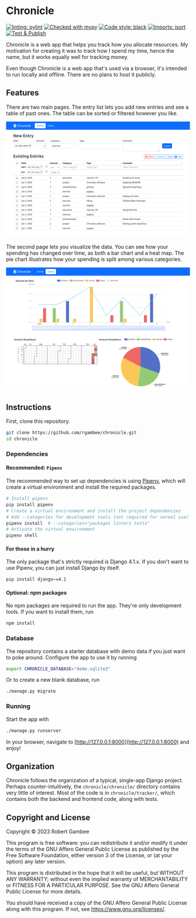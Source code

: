 # Chronicle

[![linting: pylint](https://img.shields.io/badge/linting-pylint-yellowgreen)](https://github.com/PyCQA/pylint)
[![Checked with mypy](https://www.mypy-lang.org/static/mypy_badge.svg)](https://mypy-lang.org/)
[![Code style: black](https://img.shields.io/badge/code%20style-black-000000.svg)](https://github.com/psf/black)
[![Imports: isort](https://img.shields.io/badge/%20imports-isort-%231674b1?style=flat&labelColor=ef8336)](https://pycqa.github.io/isort/)
[![Test & Publish](https://github.com/rgambee/chronicle/actions/workflows/publish.yml/badge.svg)](https://github.com/rgambee/chronicle/actions/workflows/publish.yml)

Chronicle is a web app that helps you track how you allocate resources. My
motivation for creating it was to track how I spend my time, hence the name,
but it works equally well for tracking money.

Even though Chronicle is a web app that's used via a browser, it's intended to
run locally and offline. There are no plans to host it publicly.

## Features

There are two main pages. The entry list lets you add new entries and see a
table of past ones. The table can be sorted or filtered however you like.

![Example screenshot of the entry list page](docs/entry-list.png)

The second page lets you visualize the data. You can see how your spending has
changed over time, as both a bar chart and a heat map. The pie chart
illustrates how your spending is split among various categories.

![Example screenshot of the charts page](docs/charts.png)

## Instructions

First, clone this repository.

```bash
git clone https://github.com/rgambee/chronicle.git
cd chronicle
```

### Dependencies

#### Recommended: `Pipenv`

The recommended way to set up dependencies is using
[Pipenv](https://pipenv.pypa.io/), which will create a virtual
environment and install the required packages.

```bash
# Install pipenv
pip install pipenv
# Create a virtual environment and install the project dependencies
# Add --categories for development tools (not required for normal use)
pipenv install  # --categories="packages linters tests"
# Activate the virtual environment
pipenv shell
```

#### For those in a hurry

The only package that's strictly required is Django 4.1.x. If you don't want to
use Pipenv, you can just install Django by itself.

```bash
pip install django~=4.1
```

#### Optional: npm packages

No npm packages are required to run the app. They're only development tools. If
you want to install them, run

```bash
npm install
```

### Database

The repository contains a starter database with demo data if you just want to
poke around. Configure the app to use it by running

```bash
export CHRONICLE_DATABASE="demo.sqlite3"
```

Or to create a new blank database, run

```bash
./manage.py migrate
```

### Running

Start the app with

```bash
./manage.py runserver
```

In your browser, navigate to [http://127.0.0.1:8000](http://127.0.0.1:8000)
and enjoy!

## Organization

Chronicle follows the organization of a typical, single-app Django project.
Perhaps counter-intuitively, the `chronicle/chronicle/` directory contains very
little of interest. Most of the code is in `chronicle/tracker/`, which contains
both the backend and frontend code, along with tests.

## Copyright and License

Copyright &copy; 2023 Robert Gambee

This program is free software: you can redistribute it and/or modify
it under the terms of the GNU Affero General Public License as published by
the Free Software Foundation, either version 3 of the License, or
(at your option) any later version.

This program is distributed in the hope that it will be useful,
but WITHOUT ANY WARRANTY; without even the implied warranty of
MERCHANTABILITY or FITNESS FOR A PARTICULAR PURPOSE. See the
GNU Affero General Public License for more details.

You should have received a copy of the GNU Affero General Public License
along with this program. If not, see https://www.gnu.org/licenses/.
